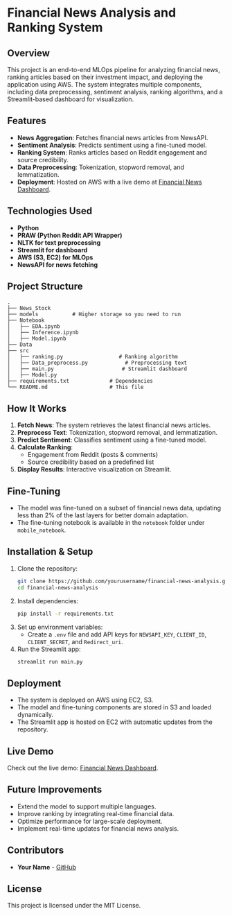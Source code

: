 # Financial News Analysis and Ranking System

## Overview
This project is an end-to-end MLOps pipeline for analyzing financial news, ranking articles based on their investment impact, and deploying the application using AWS. The system integrates multiple components, including data preprocessing, sentiment analysis, ranking algorithms, and a Streamlit-based dashboard for visualization.

## Features
- **News Aggregation**: Fetches financial news articles from NewsAPI.
- **Sentiment Analysis**: Predicts sentiment using a fine-tuned model.
- **Ranking System**: Ranks articles based on Reddit engagement and source credibility.
- **Data Preprocessing**: Tokenization, stopword removal, and lemmatization.
- **Deployment**: Hosted on AWS with a live demo at [Financial News Dashboard](http://3.84.211.98:8501/).

## Technologies Used
- **Python**
- **PRAW (Python Reddit API Wrapper)**
- **NLTK for text preprocessing**
- **Streamlit for dashboard**
- **AWS (S3, EC2) for MLOps**
- **NewsAPI for news fetching**

## Project Structure
```
.
├── News_Stock
├── models           # Higher storage so you need to run 
├── Notebook
│   ├── EDA.ipynb
│   ├── Inference.ipynb
│   ├── Model.ipynb
├── Data
├── src
│   ├── ranking.py                  # Ranking algorithm
│   ├── Data_preprocess.py            # Preprocessing text
│   ├── main.py                      # Streamlit dashboard
│   ├── Model.py                     
├── requirements.txt             # Dependencies
└── README.md                    # This file
```

## How It Works
1. **Fetch News**: The system retrieves the latest financial news articles.
2. **Preprocess Text**: Tokenization, stopword removal, and lemmatization.
3. **Predict Sentiment**: Classifies sentiment using a fine-tuned model.
4. **Calculate Ranking**:
   - Engagement from Reddit (posts & comments)
   - Source credibility based on a predefined list
5. **Display Results**: Interactive visualization on Streamlit.

## Fine-Tuning
- The model was fine-tuned on a subset of financial news data, updating less than 2% of the last layers for better domain adaptation.
- The fine-tuning notebook is available in the `notebook` folder under `mobile_notebook`.

## Installation & Setup
1. Clone the repository:
   ```bash
   git clone https://github.com/yourusername/financial-news-analysis.git
   cd financial-news-analysis
   ```
2. Install dependencies:
   ```bash
   pip install -r requirements.txt
   ```
3. Set up environment variables:
   - Create a `.env` file and add API keys for `NEWSAPI_KEY`, `CLIENT_ID`, `CLIENT_SECRET`, and `Redirect_uri`.
4. Run the Streamlit app:
   ```bash
   streamlit run main.py
   ```

## Deployment
- The system is deployed on AWS using EC2, S3.
- The model and fine-tuning components are stored in S3 and loaded dynamically.
- The Streamlit app is hosted on EC2 with automatic updates from the repository.

## Live Demo
Check out the live demo: [Financial News Dashboard](http://3.84.211.98:8501/).

## Future Improvements
- Extend the model to support multiple languages.
- Improve ranking by integrating real-time financial data.
- Optimize performance for large-scale deployment.
- Implement real-time updates for financial news analysis.

## Contributors
- **Your Name** - [GitHub](https://github.com/yourusername)

## License
This project is licensed under the MIT License.

